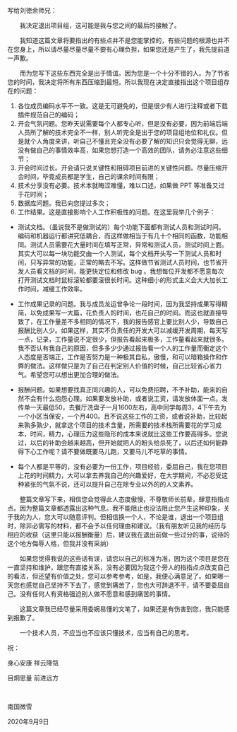 写给刘徳余师兄：

　　我决定退出项目组，这可能是我与您之间的最后的接触了。

　　我知道这篇文章将要指出的有些点并不是您能掌控的，有些问题的根源也并不在您身上，所以请尽量尽量尽量不要有心理负担，如果您还是产生了，我先提前道一声歉。

　　而为您写下这些东西完全是出于情谊。因为您是一个十分不错的人。为了节省您的时间，我决定将所有东西压缩到最短。所以我现在决定直接指出这个项目组存在的问题：

1. 各位成员编码水平不一致。这是无可避免的，但是很少有人进行注释或者下载插件规范自己的编码；
2. 开会气氛问题。您昨天说需要每个人都专心听，但是没有必要，因为前端后端人员所了解的技术完全不一样，别人听完全是出于您的项目组地位和礼仪。但是就个人角度来讲，听自己不懂且完全没有必要了解的知识只会觉得无聊，远没有做自己的事情效率高，如果您想打造一个高效的团队，请务必注意这些细节；
3. 开会时间过长。开会请只说关键性和阻碍项目前进的关键性问题。尽量压缩开会时间，毕竟成员都是学生，自己的课余时间有限；
4. 技术分享没有必要。技术本就晦涩难懂，难以口述，如果做 PPT 等准备又过于花时间；
5. 数据库问题。我已向您提过多次；
6. 工作结果。这是直接影响个人工作积极性的问题。在这里我举几个例子：
  - 测试文档。（虽说我不是做测试的）每个功能下面都有测试人员和测试时间。编码和机器运行都讲究低耦合，而这样做相当于有几十个相同的函数，功能相同。测试人员需要花大量时间在填写正常，异常和测试人员，测试时间上面。其实大可以每一块功能交由一个人测试，每个文档开头写一下测试人员和时间，只写异常的功能，正常的略去不写。这样做节省测试人员时间，也节省开发人员看文档的时间，能更快定位和修改 bug 。我想每位开发都不愿意每次打开测试文档时鼠标滚轮都要滚很长时间。这种细小的形式主义会大大加长工作时间，减缓工作效率。
  - 工作成果记录的问题。我与成员龙运曾争论一段时间，因为我坚持成果写得精简，以免成果写一大篇，花负责人的时间，也花自己的时间。而这也就直接导致了，在工作量差不多相同的情况下，我的报告感官上要比别人少，导致自己报酬比别人少。如果这样，其实不负责任的开发大可以减缓开发周期，每天写一点，记录，工作量说不定很少，但报告看起来极多，工作量看起来就很多。我不否认有我自己的原因，但多多少少通过报告看一个人的工作量而衡定这个人态度是否端正，工作是否努力是一种极其自私，傲慢，和可以暗箱操作和作弊的做法。这样做只是为了自己在判定别人价值的时候，自己比较省心省力气。希望您可以想出更加合理的做法。

- 报酬问题。如果想要找真正同兴趣的人，可以免费招聘，不予补助，能来的自然不会有什么抱怨心理。如果要发放补助，或者说工资，请发放体面一点。发传单一天最低50，去餐厅洗盘子一月1600左右，高中同学每周3，4下午去为一个小区当保安，一个月400。且不说这些工作的工资，或者说补助，比较起来孰多孰少，就拿这个项目的技术含量，所需要的技术栈所需要花的学习成本，时间，精力，心理压力这些隐形的成本来说就比这些工作要高得多。您说过，以后的补助会越来越高，但开始就把人的盼头给杀死了，以后还如何能静得下心工作呢？请不要做既要马儿跑，又要马儿不吃草的事情。
- 每个人都是平等的，没有必要为一份工作，项目经验，委屈自己，我在您项目上花的时间精力，大可以拿去养我自己的兴趣爱好，在大学期间，不必忍受这种紧张的气氛不说，还可以提升自己在除专业以外的的人文素养。

　　整篇文章写下来，相信您会觉得此人态度傲慢，不尊敬师长前辈，肆意指指点点。因为整篇文章都透露出这种气息。我不能阻止也没法阻止您产生这种印象，关于我的为人，您大可以随意评判。但相信换一个人，不论是谁，退出一个项目组时，除非必需写的材料，都不会予以任何理由和建议。（我有朋友听见我的经历与相应的收获（这里只能以报酬衡量）后，建议我在退出前做一些过分的事，说待的这个地方侮辱人格，但我并没有采纳）

　　如果您觉得我说的这些话有误，请您以自己的标准为准，因为这个项目是您在一直坚持和维护，跟您有直接关系，没有必要因为我这个旁人的指指点点改变自己的看法，但还望有价值之处，您可以参考参考，如是，我便心满意足了。如果哪一天您也感觉自己坚持不下去了，感觉到痛苦了，您也大可辞退不干，请不要委屈自己。没有任何人有资格强迫别人做不愿意和感到痛苦的事情。

　　这篇文章我已经尽量采用委婉易懂的文笔了，如果还是有伤害到您，我只能感到报歉了。

　　一个技术人员，不应当也不应该只懂技术，应当有自己的思考。

祝：

身心安康     祥云降瓴

目炯思量     前进远方

​

南国微雪

2020年9月9日

